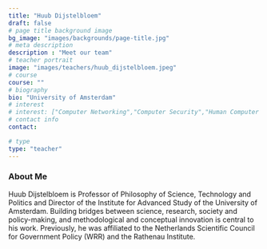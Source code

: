 ```yaml
---
title: "Huub Dijstelbloem"
draft: false
# page title background image
bg_image: "images/backgrounds/page-title.jpg"
# meta description
description : "Meet our team"
# teacher portrait
image: "images/teachers/huub_dijstelbloem.jpeg"
# course
course: ""
# biography
bio: "University of Amsterdam"
# interest
# interest: ["Computer Networking","Computer Security","Human Computer Interfacing"]
# contact info
contact:

# type
type: "teacher"
---
```


### About Me

Huub Dijstelbloem is Professor of Philosophy of Science, Technology and Politics and Director of the Institute for Advanced Study of the University of Amsterdam. Building bridges between science, research, society and policy-making, and methodological and conceptual innovation is central to his work. Previously, he was affiliated to the Netherlands Scientific Council for Government Policy (WRR) and the Rathenau Institute.